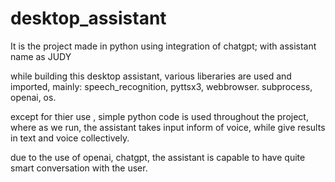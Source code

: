 # desktop_assistant
It is the project made in python using integration of chatgpt;
with assistant name as JUDY


while building this desktop assistant, various liberaries are used and imported, mainly:
speech_recognition,
pyttsx3,
webbrowser.
subprocess,
openai,
os.

except for thier use , simple python code is used throughout the project, where as we run, the assistant takes input inform of voice, while give results in text and voice collectively.

due to the use of openai, chatgpt, the assistant is capable to have quite smart conversation with the user.
